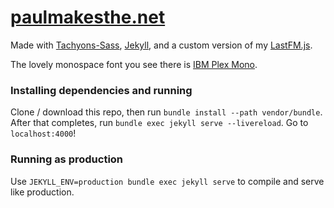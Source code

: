 # [paulmakesthe.net](https://paulmakesthe.net/)
Made with [Tachyons-Sass](https://github.com/tachyons-css/tachyons-sass), [Jekyll](https://jekyllrb.com), and a custom version of my [LastFM.js](https://github.com/pschfr/LastFM.js).

The lovely monospace font you see there is [IBM Plex Mono](https://fonts.google.com/specimen/IBM+Plex+Mono).

### Installing dependencies and running
Clone / download this repo, then run `bundle install --path vendor/bundle`. After that completes, run `bundle exec jekyll serve --livereload`. Go to `localhost:4000`!

### Running as production
Use `JEKYLL_ENV=production bundle exec jekyll serve` to compile and serve like production.
